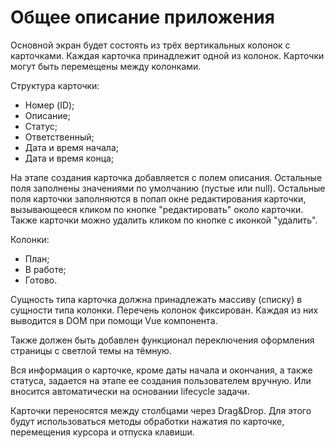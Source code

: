 # Общее описание приложения

Основной экран будет состоять из трёх вертикальных колонок с карточками. Каждая карточка принадлежит одной из колонок. Карточки могут быть перемещены между колонками.

Структура карточки:
- Номер (ID);
- Описание;
- Статус;
- Ответственный;
- Дата и время начала;
- Дата и время конца;

На этапе создания карточка добавляется с полем описания. Остальные поля заполнены значениями по умолчанию (пустые или null). Остальные поля карточки заполняются в попап окне редактирования карточки, вызывающееся кликом по кнопке "редактировать" около карточки. Также карточки можно удалить кликом по кнопке с иконкой "удалить".

Колонки:
- План;
- В работе;
- Готово.

Сущность типа карточка должна принадлежать массиву (списку) в сущности типа колонки. Перечень колонок фиксирован. Каждая из них выводится в DOM при помощи Vue компонента.

Также должен быть добавлен функционал переключения оформления страницы с светлой темы на тёмную.

Вся информация о карточке, кроме даты начала и окончания, а также статуса, задается на этапе ее создания пользователем вручную. Или вносится автоматически на основании lifecycle задачи.
 
Карточки переносятся между столбцами через Drag&Drop. Для этого будут использоваться методы обработки нажатия по карточке, перемещения курсора и отпуска клавиши.

